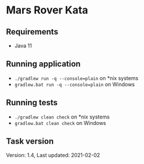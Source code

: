 # Mars Rover Kata

## Requirements

- Java 11

## Running application

- `./gradlew run -q --console=plain` on *nix systems
- `gradlew.bat run -q --console=plain` on Windows

## Running tests

- `./gradlew clean check` on *nix systems
- `gradlew.bat clean check` on Windows

## Task version

Version: 1.4, Last updated: 2021-02-02

